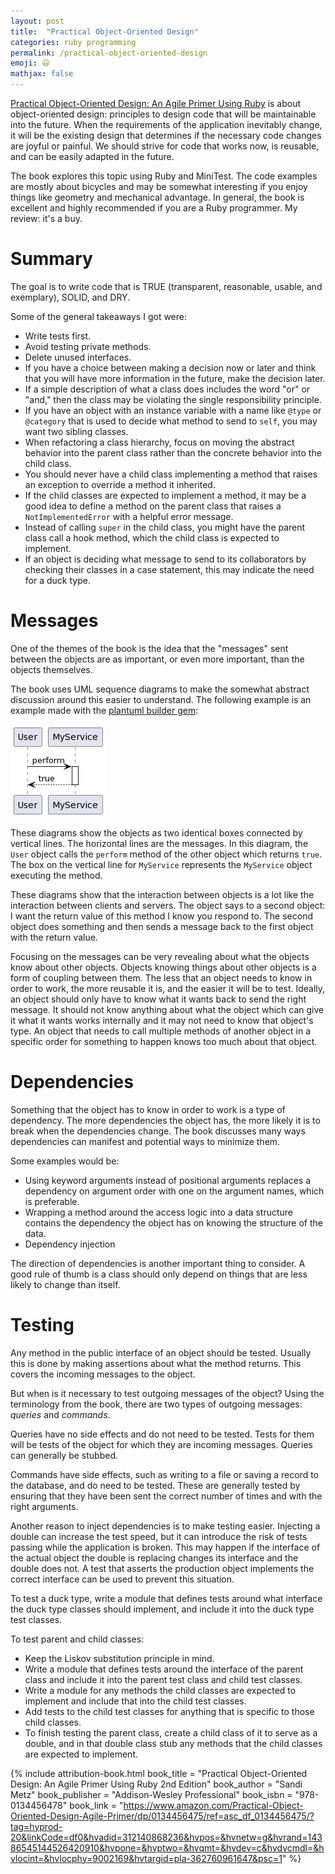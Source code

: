 ```yaml
---
layout: post
title:  "Practical Object-Oriented Design"
categories: ruby programming
permalink: /practical-object-oriented-design
emoji: 😃
mathjax: false
---
```


[Practical Object-Oriented Design: An Agile Primer Using Ruby]({{page.book_link}}) is about object-oriented design: principles to design code that will be maintainable into the future. When the requirements of the application inevitably change, it will be the existing design that determines if the necessary code changes are joyful or painful. We should strive for code that works now, is reusable, and can be easily adapted in the future.

The book explores this topic using Ruby and MiniTest. The code examples are mostly about bicycles and may be somewhat interesting if you enjoy things like geometry and mechanical advantage. In general, the book is excellent and highly recommended if you are a Ruby programmer. My review: it's a buy.

# Summary

The goal is to write code that is TRUE (transparent, reasonable, usable, and exemplary), SOLID, and DRY.

Some of the general takeaways I got were:
- Write tests first.
- Avoid testing private methods.
- Delete unused interfaces.
- If you have a choice between making a decision now or later and think that you will have more information in the future, make the decision later.
- If a simple description of what a class does includes the word "or" or "and," then the class may be violating the single responsibility principle. 
- If you have an object with an instance variable with a name like `@type` or `@category` that is used to decide what method to send to `self`, you may want two sibling classes.
- When refactoring a class hierarchy, focus on moving the abstract behavior into the parent class rather than the concrete behavior into the child class. 
- You should never have a child class implementing a method that raises an exception to override a method it inherited. 
- If the child classes are expected to implement a method, it may be a good idea to define a method on the parent class that raises a `NotImplementedError` with a helpful error message. 
- Instead of calling `super` in the child class, you might have the parent class call a hook method, which the child class is expected to implement.
- If an object is deciding what message to send to its collaborators by checking their classes in a case statement, this may indicate the need for a duck type.

# Messages

One of the themes of the book is the idea that the "messages" sent between the objects are as important, or even more important, than the objects themselves.

The book uses UML sequence diagrams to make the somewhat abstract discussion around this easier to understand. The following example is an example made with the [plantuml builder gem](https://github.com/svernidub/plantuml_builder):

![An example UML sequence diagram](/assets/uml-images/example.png)

These diagrams show the objects as two identical boxes connected by vertical lines. The horizontal lines are the messages. In this diagram, the `User` object calls the `perform` method of the other object which returns `true`. The box on the vertical line for `MyService` represents the `MyService` object executing the method.

These diagrams show that the interaction between objects is a lot like the interaction between clients and servers. The object says to a second object: I want the return value of this method I know you respond to. The second object does something and then sends a message back to the first object with the return value.

Focusing on the messages can be very revealing about what the objects know about other objects. Objects knowing things about other objects is a form of coupling between them. The less that an object needs to know in order to work, the more reusable it is, and the easier it will be to test. Ideally, an object should only have to know what it wants back to send the right message. It should not know anything about what the object which can give it what it wants works internally and it may not need to know that object's type. An object that needs to call multiple methods of another object in a specific order for something to happen knows too much about that object.

# Dependencies

Something that the object has to know in order to work is a type of dependency. The more dependencies the object has, the more likely it is to break when the dependencies change. The book discusses many ways dependencies can manifest and potential ways to minimize them. 

Some examples would be:
- Using keyword arguments instead of positional arguments replaces a dependency on argument order with one on the argument names, which is preferable.
- Wrapping a method around the access logic into a data structure contains the dependency the object has on knowing the structure of the data.
- Dependency injection

The direction of dependencies is another important thing to consider. A good rule of thumb is a class should only depend on things that are less likely to change than itself.

# Testing

Any method in the public interface of an object should be tested. Usually this is done by making assertions about what the method returns. This covers the incoming messages to the object. 

But when is it necessary to test outgoing messages of the object? Using the terminology from the book, there are two types of outgoing messages: *queries* and *commands*.

Queries have no side effects and do not need to be tested. Tests for them will be tests of the object for which they are incoming messages. Queries can generally be stubbed.

Commands have side effects, such as writing to a file or saving a record to the database, and do need to be tested. These are generally tested by ensuring that they have been sent the correct number of times and with the right arguments.

Another reason to inject dependencies is to make testing easier. Injecting a double can increase the test speed, but it can introduce the risk of tests passing while the application is broken. This may happen if the interface of the actual object the double is replacing changes its interface and the double does not. A test that asserts the production object implements the correct interface can be used to prevent this situation.

To test a duck type, write a module that defines tests around what interface the duck type classes should implement, and include it into the duck type test classes.

To test parent and child classes:
- Keep the Liskov substitution principle in mind.
- Write a module that defines tests around the interface of the parent class and include it into the parent test class and child test classes.
- Write a module for any methods the child classes are expected to implement and include that into the child test classes. 
- Add tests to the child test classes for anything that is specific to those child classes.
- To finish testing the parent class, create a child class of it to serve as a double, and in that double class stub any methods that the child classes are expected to implement.

{% include attribution-book.html
  book_title = "Practical Object-Oriented Design: An Agile Primer Using Ruby 2nd Edition"
  book_author = "Sandi Metz"
  book_publisher = "Addison-Wesley Professional"
  book_isbn = "978-0134456478"
  book_link = "https://www.amazon.com/Practical-Object-Oriented-Design-Agile-Primer/dp/0134456475/ref=asc_df_0134456475/?tag=hyprod-20&linkCode=df0&hvadid=312140868236&hvpos=&hvnetw=g&hvrand=14386545144526420910&hvpone=&hvptwo=&hvqmt=&hvdev=c&hvdvcmdl=&hvlocint=&hvlocphy=9002169&hvtargid=pla-362760961647&psc=1"
%}
